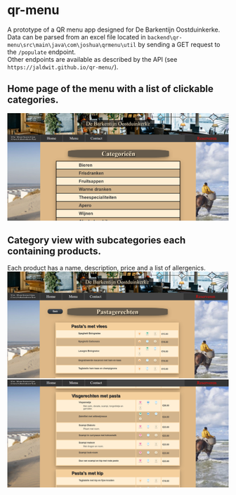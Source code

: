 # qr-menu
A prototype of a QR menu app designed for De Barkentijn Oostduinkerke. <br/>
Data can be parsed from an excel file located in `backend\qr-menu\src\main\java\com\joshua\qrmenu\util` by sending
a GET request to the `/populate` endpoint. <br/>
Other endpoints are available as described by the API (see `https://jaldwit.github.io/qr-menu/`).

## Home page of the menu with a list of clickable categories.
![](info/menu.png)
## Category view with subcategories each containing products.
Each product has a name, description, price and a list of allergenics.
![](info/category_example1.png)
![](info/category_example.png)